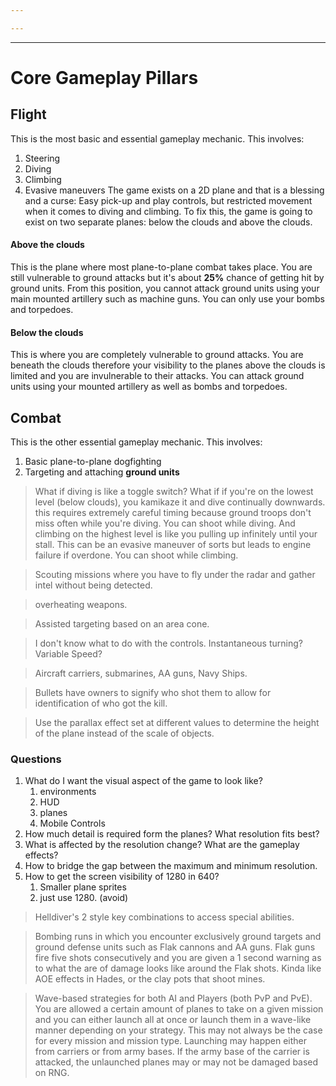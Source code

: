 ```yaml
---

---
```

---
# Core Gameplay Pillars
## Flight
This is the most basic and essential gameplay mechanic. This involves:
1. Steering
2. Diving
3. Climbing
4. Evasive maneuvers
The game exists on a 2D plane and that is a blessing and a curse: Easy pick-up and play controls, but restricted movement when it comes to diving and climbing. To fix this, the game is going to exist on two separate planes: below the clouds and above the clouds.
#### Above the clouds
This is the plane where most plane-to-plane combat takes place. You are still vulnerable to ground attacks but it's about **25%** chance of getting hit by ground units. From this position, you cannot attack ground units using your main mounted artillery such as machine guns. You can only use your bombs and torpedoes.
#### Below the clouds
This is where you are completely vulnerable to ground attacks. You are beneath the clouds therefore your visibility to the planes above the clouds is limited and you are invulnerable to their attacks. You can attack ground units using your mounted artillery as well as bombs and torpedoes. 
## Combat
This is the other essential gameplay mechanic. This involves:
1. Basic plane-to-plane dogfighting
2. Targeting and attaching **ground units**

> What if diving is like a toggle switch? What if if you're on the lowest level (below clouds), you kamikaze it and dive continually downwards. this requires extremely careful timing because ground troops don't miss often while you're diving. You can shoot while diving.
> And climbing on the highest level is like you pulling up infinitely until your stall. This can be an evasive maneuver of sorts but leads to engine failure if overdone. You can shoot while climbing.

> Scouting missions where you have  to fly under the radar and gather intel without being detected.

> overheating weapons.

> Assisted targeting based on an area cone.

> I don't know what to do with the controls. Instantaneous turning? Variable Speed?

> Aircraft carriers, submarines, AA guns, Navy Ships.

> Bullets have owners to signify who shot them to allow for identification of who got the kill.

> Use the parallax effect set at different values to determine the height of the plane instead of the scale of objects.

### Questions
1. What do I want the visual aspect of the game to look like?
	1. environments
	2. HUD
	3. planes
	4. Mobile Controls
2. How much detail is required form the planes? What resolution fits best?
3. What is affected by the resolution change? What are the gameplay effects? 
4. How to bridge the gap between the maximum and minimum resolution.
5. How to get the screen visibility of 1280 in 640?
	1. Smaller plane sprites
	2. just use 1280. (avoid)

> Helldiver's 2 style key combinations to access special abilities.

> Bombing runs in which you encounter exclusively ground targets and ground defense units such as Flak cannons and AA guns. Flak guns fire five shots consecutively and you are given a 1 second warning as to what the are of damage looks like around the Flak shots. Kinda like AOE effects in Hades, or the clay pots that shoot mines.

> Wave-based strategies for both AI and Players (both PvP and PvE). You are allowed a certain amount of planes to take on a given mission and you can either launch all at once or launch them in a wave-like manner depending on your strategy. This may not always be the case for every mission and mission type. Launching may happen either from carriers or from army bases. If the army base of the carrier is attacked, the unlaunched planes may or may not be damaged based on RNG. 
